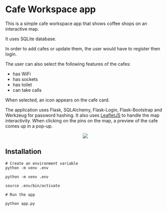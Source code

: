# Cafe Workspace app

This is a simple cafe workspace app that shows coffee shops on an interactive map.

It uses SQLite database.

In order to add cafes or update them, the user would have to register then login.

The user can also select the following features of the cafes:

- has WiFi
- has sockets
- has toilet
- can take calls

When selected, an icon appears on the cafe card.

The application uses Flask, SQLAlchemy, Flask-Login, Flask-Bootstrap and Werkzeug for password hashing. It also uses [LeafletJS](https://leafletjs.com/) to handle the map interactivity. When clicking on the pins on the map, a preview of the cafe comes up in a pop-up.

<div id="header" align="center">
  <img src="cafes.gif"/>
</div>

## Installation

```terminal
# Create an environment variable
python -m venv .env

python -m venv .env

source .env/bin/activate

# Run the app

python app.py
```
